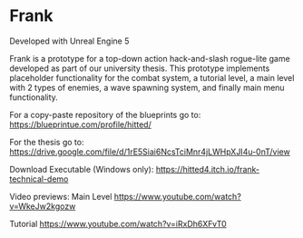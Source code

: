 # Frank

Developed with Unreal Engine 5

Frank is a prototype for a top-down action hack-and-slash rogue-lite game developed as part of our university thesis. This prototype implements placeholder functionality for the combat system, a tutorial level, a main level with 2 types of enemies, a wave spawning system, and finally main menu functionality. 

For a copy-paste repository of the blueprints go to: https://blueprintue.com/profile/hitted/

For the thesis go to: https://drive.google.com/file/d/1rE5Siai6NcsTciMnr4jLWHpXJI4u-0nT/view

Download Executable (Windows only): https://hitted4.itch.io/frank-technical-demo

Video previews: 
  Main Level        https://www.youtube.com/watch?v=WkeJw2kgozw
  
  Tutorial          https://www.youtube.com/watch?v=iRxDh6XFvT0
